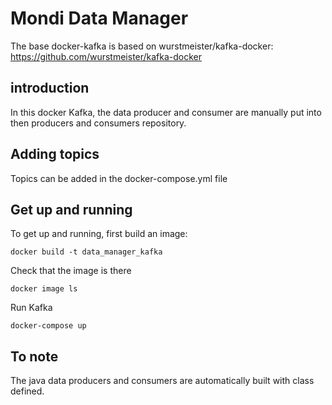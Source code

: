 # Mondi Data Manager

The base docker-kafka is based on wurstmeister/kafka-docker: https://github.com/wurstmeister/kafka-docker

## introduction

In this docker Kafka, the data producer and consumer are manually put into then
producers and consumers repository.

## Adding topics

Topics can be added in the docker-compose.yml file

## Get up and running

To get up and running, first build an image:

```
docker build -t data_manager_kafka
```

Check that the image is there

```
docker image ls
```

Run Kafka

```
docker-compose up
```

## To note

The java data producers and consumers are automatically built with class defined.
